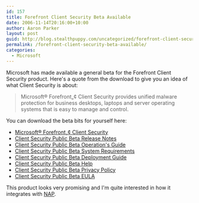 ```yaml
---
id: 157
title: Forefront Client Security Beta Available
date: 2006-11-14T20:16:00+10:00
author: Aaron Parker
layout: post
guid: http://blog.stealthpuppy.com/uncategorized/forefront-client-security-beta-available
permalink: /forefront-client-security-beta-available/
categories:
  - Microsoft
---
```

Microsoft has made available a general beta for the Forefront Client Security product. Here's a quote from the download to give you an idea of what Client Security is about:

> Microsoft® Forefront„¢ Client Security provides unified malware protection for business desktops, laptops and server operating systems that is easy to manage and control.

You can download the beta bits for yourself here:

  * [Microsoft® Forefront„¢ Client Security](http://www.microsoft.com/downloads/details.aspx?FamilyID=65c7116f-d238-463c-b3c7-e2627f210aee&DisplayLang=en)
  * [Client Security Public Beta Release Notes](http://www.microsoft.com/downloads/info.aspx?na=22&p=10&SrcDisplayLang=en&SrcCategoryId=&SrcFamilyId=&u=%2fdownloads%2fdetails.aspx%3fFamilyID%3d6f10f2e4-cdcc-4d66-90ae-43b7b3c6b1de%26DisplayLang%3den)
  * [Client Security Public Beta Operation's Guide](http://www.microsoft.com/downloads/info.aspx?na=22&p=9&SrcDisplayLang=en&SrcCategoryId=&SrcFamilyId=&u=%2fdownloads%2fdetails.aspx%3fFamilyID%3d8b273826-4356-4d2b-9a60-85de589bf1b6%26DisplayLang%3den)
  * [Client Security Public Beta System Requirements](http://www.microsoft.com/downloads/info.aspx?na=22&p=2&SrcDisplayLang=en&SrcCategoryId=&SrcFamilyId=&u=%2fdownloads%2fdetails.aspx%3fFamilyID%3dd0cf36b9-86ec-4af0-81b0-d8f3262db17a%26DisplayLang%3den)
  * [Client Security Public Beta Deployment Guide](http://www.microsoft.com/downloads/info.aspx?na=22&p=3&SrcDisplayLang=en&SrcCategoryId=&SrcFamilyId=&u=%2fdownloads%2fdetails.aspx%3fFamilyID%3d508b8fd8-c554-47f0-9f59-35c68d47c770%26DisplayLang%3den)
  * [Client Security Public Beta Help](http://www.microsoft.com/downloads/info.aspx?na=22&p=5&SrcDisplayLang=en&SrcCategoryId=&SrcFamilyId=&u=%2fdownloads%2fdetails.aspx%3fFamilyID%3d13967371-fb97-4d33-b955-017584a1edd4%26DisplayLang%3den)
  * [Client Security Public Beta Privacy Policy](http://www.microsoft.com/downloads/info.aspx?na=22&p=1&SrcDisplayLang=en&SrcCategoryId=&SrcFamilyId=&u=%2fdownloads%2fdetails.aspx%3fFamilyID%3d3e868f82-1931-4bbe-9fd6-59da040df541%26DisplayLang%3den)
  * [Client Security Public Beta EULA](http://www.microsoft.com/downloads/info.aspx?na=22&p=7&SrcDisplayLang=en&SrcCategoryId=&SrcFamilyId=&u=%2fdownloads%2fdetails.aspx%3fFamilyID%3d3ab1ad77-3c69-46d6-8011-32f6aae08436%26DisplayLang%3den)

This product looks very promising and I'm quite interested in how it integrates with [NAP](http://www.stealthpuppy.com/blogs/travelling/archive/tags/NAP/default.aspx).